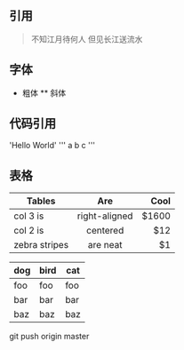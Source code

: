 ## 引用
> 不知江月待何人
> 但见长江送流水

## 字体
* 粗体
** 斜体

## 代码引用
'Hello World'
'''
a
b
c
'''

## 表格
| Tables        | Are           | Cool  |
| ------------- |:-------------:| -----:|
| col 3 is      | right-aligned | $1600 |
| col 2 is      | centered      |   $12 |
| zebra stripes | are neat      |    $1 |

dog | bird | cat
----|------|----
foo | foo  | foo
bar | bar  | bar
baz | baz  | baz
git push origin master